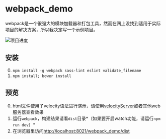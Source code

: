 # webpack_demo

webpack是一个很强大的模块加载器和打包工具，然而在网上没找到适用于实际项目的解决方案，所以我决定写一个示例项目。

![项目进度](https://img.shields.io/badge/%E9%A1%B9%E7%9B%AE%E8%BF%9B%E5%BA%A6-20%25-brightgreen.svg)   

## 安装

0. `npm install -g webpack sass-lint eslint validate_filename`
0. `npm install; bower install`

## 预览

0. html文件使用了velocity语法进行演示，请使用[velocityServer](https://github.com/holyzfy/velocityServer)或者其他web服务器查看效果
0. 运行`webpack`，构建结果请看`dist`目录*（如果要开启watch功能，请运行`npm run dev`）*
0. 在浏览器里访问[http://localhost:8021/webpack_demo/dist](http://localhost:8021/webpack_demo/dist)
